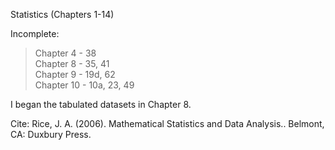 Statistics (Chapters 1-14)

Incomplete: 
>Chapter 4 - 38\
>Chapter 8 - 35, 41\
>Chapter 9 - 19d, 62\
>Chapter 10 - 10a, 23, 49

I began the tabulated datasets in Chapter 8. 

Cite: Rice, J. A. (2006). Mathematical Statistics and Data Analysis.. Belmont, CA: Duxbury Press.
